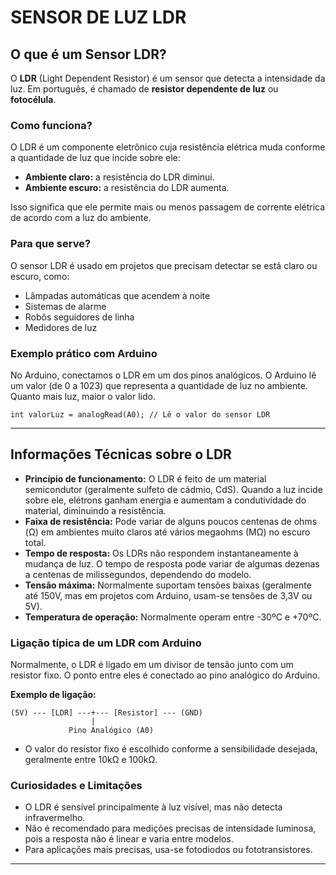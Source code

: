 # SENSOR DE LUZ LDR


## O que é um Sensor LDR?

O **LDR** (Light Dependent Resistor) é um sensor que detecta a intensidade da luz. Em português, é chamado de **resistor dependente de luz** ou **fotocélula**.

### Como funciona?

O LDR é um componente eletrônico cuja resistência elétrica muda conforme a quantidade de luz que incide sobre ele:

- **Ambiente claro:** a resistência do LDR diminui.
- **Ambiente escuro:** a resistência do LDR aumenta.

Isso significa que ele permite mais ou menos passagem de corrente elétrica de acordo com a luz do ambiente.

### Para que serve?

O sensor LDR é usado em projetos que precisam detectar se está claro ou escuro, como:

- Lâmpadas automáticas que acendem à noite
- Sistemas de alarme
- Robôs seguidores de linha
- Medidores de luz

### Exemplo prático com Arduino

No Arduino, conectamos o LDR em um dos pinos analógicos. O Arduino lê um valor (de 0 a 1023) que representa a quantidade de luz no ambiente. Quanto mais luz, maior o valor lido.

```
int valorLuz = analogRead(A0); // Lê o valor do sensor LDR
```

---

## Informações Técnicas sobre o LDR

- **Princípio de funcionamento:** O LDR é feito de um material semicondutor (geralmente sulfeto de cádmio, CdS). Quando a luz incide sobre ele, elétrons ganham energia e aumentam a condutividade do material, diminuindo a resistência.
- **Faixa de resistência:** Pode variar de alguns poucos centenas de ohms (Ω) em ambientes muito claros até vários megaohms (MΩ) no escuro total.
- **Tempo de resposta:** Os LDRs não respondem instantaneamente à mudança de luz. O tempo de resposta pode variar de algumas dezenas a centenas de milissegundos, dependendo do modelo.
- **Tensão máxima:** Normalmente suportam tensões baixas (geralmente até 150V, mas em projetos com Arduino, usam-se tensões de 3,3V ou 5V).
- **Temperatura de operação:** Normalmente operam entre -30ºC e +70ºC.

### Ligação típica de um LDR com Arduino

Normalmente, o LDR é ligado em um divisor de tensão junto com um resistor fixo. O ponto entre eles é conectado ao pino analógico do Arduino.

**Exemplo de ligação:**
```
(5V) --- [LDR] ---+--- [Resistor] --- (GND)
                  |
             Pino Analógico (A0)
```
- O valor do resistor fixo é escolhido conforme a sensibilidade desejada, geralmente entre 10kΩ e 100kΩ.

### Curiosidades e Limitações

- O LDR é sensível principalmente à luz visível, mas não detecta infravermelho.
- Não é recomendado para medições precisas de intensidade luminosa, pois a resposta não é linear e varia entre modelos.
- Para aplicações mais precisas, usa-se fotodiodos ou fototransistores.

---


